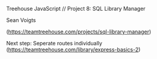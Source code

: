 Treehouse JavaScript // Project 8: SQL Library Manager

Sean Voigts 

(https://teamtreehouse.com/projects/sql-library-manager)

Next step: Seperate routes individually (https://teamtreehouse.com/library/express-basics-2)